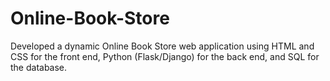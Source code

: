 # Online-Book-Store
Developed a dynamic Online Book Store web application using HTML and CSS for the front end, Python (Flask/Django) for the back end, and SQL for the database.
